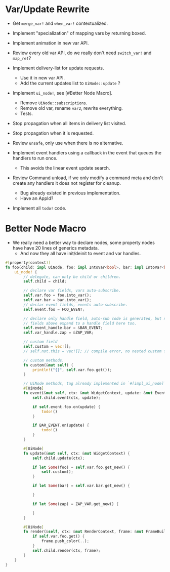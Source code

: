 # Var/Update Rewrite

* Get `merge_var!` and `when_var!` contextualized.
* Implement "specialization" of mapping vars by returning boxed.
* Implement animation in new var API.
* Review every old var API, do we really don't need `switch_var!` and `map_ref`? 
* Implement delivery-list for update requests.
    - Use it in new var API.
    - Add the current updates list to `UiNode::update` ?
* Implement `ui_node!`, see [#Better Node Macro].
    - Remove `UiNode::subscriptions`.
    - Remove old var, rename `var2`, rewrite everything.
    - Tests.
* Stop propagation when all items in delivery list visited.
* Stop propagation when it is requested.

* Review `unsafe`, only use when there is no alternative.

* Implement event handlers using a callback in the event that queues the handlers to run once. 
    - This avoids the linear event update search.
* Review Command unload, if we only modify a command meta and don't create any handlers it does not register for cleanup.
    - Bug already existed in previous implementation.
    - Have an AppId?
* Implement all `todo!` code.

# Better Node Macro

* We really need a better way to declare nodes, some property nodes have have 20 lines of generics metadata.
    - And now they all have init/deinit to event and var handles.
```rust
#[property(context)]
fn foo(child: impl UiNode, foo: impl IntoVar<bool>, bar: impl IntoVar<bool>) -> impl UiNode {
    ui_node! {
        // delegate, can only be child or children.
        self.child = child;

        // declare var fields, vars auto-subscribe.
        self.var.foo = foo.into_var();
        self.var.bar = bar.into_var();
        // declar event fields, events auto-subscribe.
        self.event.foo = FOO_EVENT;

        // declare only handle field, auto-sub code is generated, but no field for the event/var is generated.
        // fields above expand to a handle field here too.
        self.event_handle.bar = &BAR_EVENT;
        self.var_handle.zap = &ZAP_VAR;

        // custom field
        self.custom = vec![];
        // self.not.this = vec![]; // compile error, no nested custom fields.

        // custom methods.
        fn custom(&mut self) {
            println!("{}", self.var.foo.get());
        }

        // UiNode methods, tag already implemented in `#[impl_ui_node]`, only snag is the init/deinit.
        #[UiNode]
        fn event(&mut self, ctx: &mut WidgetContext, update: &mut EventUpdate) {
            self.child.event(ctx, update);

            if self.event.foo.on(update) {
                todo!()
            }

            if BAR_EVENT.on(update) {
                todo!()
            }
        }

        #[UiNode]
        fn update(&mut self, ctx: &mut WidgetContext) {
            self.child.update(ctx);

            if let Some(foo) = self.var.foo.get_new() {
                self.custom();
            }

            if let Some(bar) = self.var.bar.get_new() {

            }

            if let Some(zap) = ZAP_VAR.get_new() {

            }
        }

        #[UiNode]
        fn render(&self, ctx: &mut RenderContext, frame: &mut FrameBuilder) {
            if self.var.foo.get() {
                frame.push_color(..);
            }
            self.child.render(ctx, frame);
        }
    }
}
```